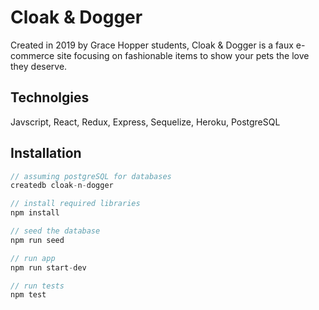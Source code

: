 # Cloak & Dogger

Created in 2019 by Grace Hopper students, Cloak & Dogger is a faux e-commerce site focusing on fashionable items to show your pets the love they deserve.

## Technolgies
Javscript, React, Redux, Express, Sequelize, Heroku, PostgreSQL

## Installation

```js
// assuming postgreSQL for databases
createdb cloak-n-dogger

// install required libraries
npm install 

// seed the database
npm run seed 

// run app
npm run start-dev

// run tests
npm test

```
